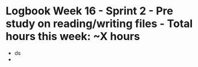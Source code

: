 
# Logbook Week 16 - Sprint 2 - Pre study on reading/writing files - Total hours this week: ~X hours

  - ds
  - 

